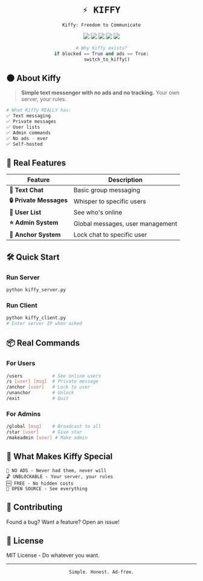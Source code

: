 
<p align="center">
  <h1 align="center">
    <code>⚡ KIFFY</code>
  </h1>
</p>

<p align="center">
  <code>Kiffy: Freedom to Communicate</code>
</p>

<p align="center">
  <img src="https://img.shields.io/badge/Version-1.0.0-00ff00?style=for-the-badge&logo=github"/>
  <img src="https://img.shields.io/badge/Python-3.8+-3776AB?style=for-the-badge&logo=python&logoColor=white"/>
  <img src="https://img.shields.io/badge/Platform-Windows%20%7C%20Linux-0078D6?style=for-the-badge"/>
  <img src="https://img.shields.io/badge/Status-Active-brightgreen?style=for-the-badge"/>
  <img src="https://img.shields.io/badge/Ads-Never-red?style=for-the-badge"/>
</p>

<div align="center">
  
  ```python
  # Why Kiffy exists?
  if blocked == True and ads == True:
      switch_to_kiffy()
  ```
  
</div>

## 🌑 **About Kiffy**

> **Simple text messenger with no ads and no tracking.** Your own server, your rules.

```bash
# What Kiffy REALLY has:
✅ Text messaging
✅ Private messages  
✅ User lists
✅ Admin commands
✅ No ads - ever
✅ Self-hosted
```

## 🚀 **Real Features**

| Feature | Description |
|---------|-------------|
| **💬 Text Chat** | Basic group messaging |
| **🔒 Private Messages** | Whisper to specific users |
| **👥 User List** | See who's online |
| **⭐ Admin System** | Global messages, user management |
| **🔗 Anchor System** | Lock chat to specific user |

## 🛠️ **Quick Start**

### **Run Server**
```bash
python kiffy_server.py
```

### **Run Client** 
```bash
python kiffy_client.py
# Enter server IP when asked
```

## 📦 **Real Commands**

### **For Users**
```bash
/users           # See online users
/s [user] [msg]  # Private message
/anchor [user]   # Lock to user
/unanchor        # Unlock
/exit            # Quit
```

### **For Admins**
```bash
/global [msg]    # Broadcast to all
/star [user]     # Give star
/makeadmin [user] # Make admin
```

## 🎯 **What Makes Kiffy Special**

```
🚫 NO ADS - Never had them, never will
🔓 UNBLOCKABLE - Your server, your rules  
🆓 FREE - No hidden costs
📜 OPEN SOURCE - See everything
```

## 🤝 **Contributing**

Found a bug? Want a feature? Open an issue!

## 📜 **License**

MIT License - Do whatever you want.

---

<p align="center">
  <code>Simple. Honest. Ad-free.</code><br>
</p>
